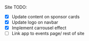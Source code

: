 Site TODO:

- [x] Update content on sponsor cards
- [x] Update logo on navbar
- [x] Implement carrousel effect
- [ ] Link app to events page/ rest of site

